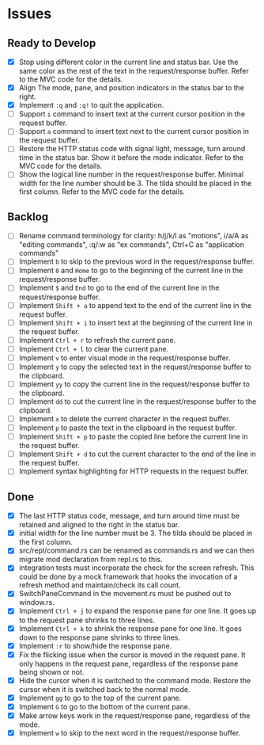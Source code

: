 # Issues

## Ready to Develop

- [x] Stop using different color in the current line and status bar. Use the same color as the rest of the text in the request/response buffer. Refer to the MVC code for the details.
- [x] Align The mode, pane, and position indicators in the status bar to the right.
- [x] Implement `:q` and `:q!` to quit the application.
- [ ] Support `i` command to insert text at the current cursor position in the request buffer.
- [ ] Support `a` command to insert text next to the current cursor position in the request buffer.
- [ ] Restore the HTTP status code with signal light, message, turn around time in the status bar. Show it before the mode indicator. Refer to the MVC code for the details.
- [ ] Show the logical line number in the request/response buffer. Minimal width for the line number should be 3. The tilda should be placed in the first column. Refer to the MVC code for the details.

## Backlog

- [ ] Rename command terminology for clarity: h/j/k/l as "motions", i/a/A as "editing commands", :q/:w as "ex commands", Ctrl+C as "application commands"
- [ ] Implement `b` to skip to the previous word in the request/response buffer.
- [ ] Implement `0` and `Home` to go to the beginning of the current line in the request/response buffer.
- [ ] Implement `$` and `End` to go to the end of the current line in the request/response buffer.
- [ ] Implement `Shift + a` to append text to the end of the current line in the request buffer.
- [ ] Implement `Shift + i` to insert text at the beginning of the current line in the request buffer.
- [ ] Implement `Ctrl + r` to refresh the current pane.
- [ ] Implement `Ctrl + l` to clear the current pane.
- [ ] Implement `v` to enter visual mode in the request/response buffer.
- [ ] Implement `y` to copy the selected text in the request/response buffer to the clipboard.
- [ ] Implement `yy` to copy the current line in the request/response buffer to the clipboard.
- [ ] Implement `dd` to cut the current line in the request/response buffer to the clipboard.
- [ ] Implement `x` to delete the current character in the request buffer.
- [ ] Implement `p` to paste the text in the clipboard in the request buffer.
- [ ] Implement `Shift + p` to paste the copied line before the current line in the request buffer.
- [ ] Implement `Shift + d` to cut the current character to the end of the line in the request buffer.
- [ ] Implement syntax highlighting for HTTP requests in the request buffer.

## Done

- [x] The last HTTP status code, message, and turn around time must be retained and aligned to the right in the status bar.
- [x] initial width for the line number must be 3. The tilda should be placed in the first column.
- [x] src/repl/command.rs can be renamed as commands.rs and we can then migrate mod declaration from repl.rs to this.
- [x] integration tests must incorporate the check for the screen refresh. This could be done by a mock framework that hooks the invocation of a refresh method and maintain/check its call count.
- [x] SwitchPaneCommand in the movement.rs must be pushed out to window.rs.
- [x] Implement `Ctrl + j` to expand the response pane for one line. It goes up to the request pane shrinks to three lines.
- [x] Implement `Ctrl + k` to shrink the response pane for one line. It goes down to the response pane shrinks to three lines.
- [x] Implement `:r` to show/hide the response pane.
- [x] Fix the flicking issue when the cursor is moved in the request pane. It only happens in the request pane, regardless of the response pane being shown or not.
- [x] Hide the cursor when it is switched to the command mode. Restore the cursor when it is switched back to the normal mode.
- [x] Implement `gg` to go to the top of the current pane.
- [x] Implement `G` to go to the bottom of the current pane.
- [x] Make arrow keys work in the request/response pane, regardless of the mode.
- [x] Implement `w` to skip to the next word in the request/response buffer.
